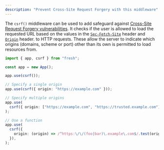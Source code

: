 ```yaml
---
description: "Prevent Cross-Site Request Forgery with this middleware"
---
```


The `csrf()` middleware can be used to add safeguard against
[Cross-Site Request Forgery vulnerabilities](https://developer.mozilla.org/en-US/docs/Web/Security/Attacks/CSRF).
It checks if the user is allowed to load the requested URL based on the values
in the
[`Sec-Fetch-Site`](https://developer.mozilla.org/en-US/docs/Web/HTTP/Reference/Headers/Sec-Fetch-Site)
header and
[`Origin`](https://developer.mozilla.org/en-US/docs/Web/HTTP/Reference/Headers/Origin)
header. to HTTP requests. These allow the server to indicate which origins
(domains, scheme or port) other than its own is permitted to load resources
from.

```ts main.ts
import { app, csrf } from "fresh";

const app = new App();

app.use(csrf());

// Specify a single origin
app.use(csrf({ origin: "https://example.com" }));

// Specify multiple origins
app.use(
  csrf({ origin: ["https://example.com", "https://trusted.example.com"] }),
);

// Use a function
app.use(
  csrf({
    origin: (origin) => /^https:\/\/(foo|bar)\.example\.com$/.test(origin),
  }),
);
```

